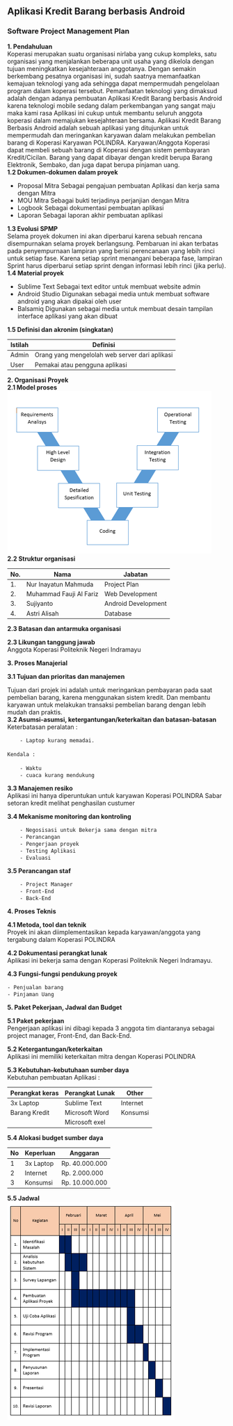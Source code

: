 
## Aplikasi Kredit Barang berbasis Android

### Software Project Management Plan
**1. Pendahuluan**<br>
Koperasi merupakan suatu organisasi nirlaba yang cukup kompleks, satu organisasi yang menjalankan beberapa unit usaha yang dikelola dengan tujuan meningkatkan kesejahteraan anggotanya. Dengan semakin berkembang pesatnya organisasi ini, sudah saatnya memanfaatkan kemajuan teknologi yang ada sehingga dapat mempermudah pengelolaan program dalam koperasi tersebut. Pemanfaatan teknologi yang dimaksud adalah dengan adanya pembuatan Aplikasi Kredit Barang berbasis Android karena teknologi mobile sedang dalam perkembangan yang sangat maju maka kami rasa Aplikasi ini cukup untuk membantu seluruh anggota koperasi dalam memajukan kesejahteraan bersama. Aplikasi Kredit Barang Berbasis Android adalah sebuah aplikasi yang ditujunkan untuk mempermudah dan meringankan karyawan dalam melakukan pembelian barang di Koperasi  Karyawan POLINDRA. Karyawan/Anggota Koperasi dapat membeli sebuah barang di Koperasi dengan sistem pembayaran Kredit/Cicilan. Barang yang dapat dibayar dengan kredit berupa Barang Elektronik, Sembako, dan juga dapat berupa pinjaman uang.<br>
**1.2 Dokumen-dokumen dalam proyek**<br>

 - Proposal Mitra
Sebagai pengajuan pembuatan Aplikasi dan kerja sama dengan Mitra<br>
 - MOU Mitra
Sebagai bukti terjadinya perjanjian dengan Mitra<br>
 - Logbook
Sebagai dokumentasi pembuatan aplikasi<br>
 - Laporan
Sebagai laporan akhir pembuatan aplikasi<br>
			
**1.3 Evolusi SPMP**<br>
Selama proyek dokumen ini akan diperbarui karena sebuah rencana disempurnakan selama proyek berlangsung. Pembaruan ini akan terbatas pada penyempurnaan lampiran yang berisi perencanaan yang lebih rinci untuk setiap fase. Karena setiap sprint menangani beberapa fase, lampiran Sprint harus diperbarui setiap sprint dengan informasi lebih rinci (jika perlu).<br>
**1.4 Material proyek**<br>
	
 - Sublime Text
 Sebagai text editor untuk membuat website admin
 - Android Studio
 Digunakan sebagai media untuk membuat software android yang akan dipakai oleh user
 - Balsamiq
 Digunakan sebagai media untuk membuat desain tampilan interface aplikasi yang akan dibuat

**1.5 Definisi dan akronim (singkatan)**

| Istilah | Definisi                                       |
|---------|------------------------------------------------|
| Admin   | Orang yang mengelolah web server dari aplikasi |
| User    | Pemakai atau pengguna aplikasi                 |

**2. Organisasi Proyek**<br>
**2.1 Model proses**<br>
	![vmodel](/image/v%20model.png)	<br>
**2.2 Struktur organisasi**

| No. |Nama|Jabatan|
| ---  |------------------------|-----------------------|
| 1.   |Nur Inayatun Mahmuda	|  Project Plan		|
| 2.   |Muhammad Fauji Al Fariz	|  Web Development	|
| 3.   |Sujiyanto		|  Android Development	|
| 4.   |Astri Alisah		|  Database		|
  



**2.3 Batasan dan antarmuka organisasi**<br>

**2.3 Likungan tanggung jawab**<br>
Anggota Koperasi Politeknik Negeri Indramayu <br>
		
**3. Proses Manajerial**<br>

**3.1 Tujuan dan prioritas dan manajemen**<br>
	
Tujuan dari projek ini adalah untuk meringankan pembayaran pada saat pembelian barang, karena menggunakan sistem kredit. Dan membantu karyawan untuk melakukan transaksi pembelian barang dengan lebih mudah dan praktis.<br>
**3.2 Asumsi-asumsi, ketergantungan/keterkaitan dan batasan-batasan** <br>
	Keterbatasan peralatan :
	
		- Laptop kurang memadai.
			
	Kendala :
	
		- Waktu
		- cuaca kurang mendukung

**3.3 Manajemen resiko**<br>
		Aplikasi ini hanya diperuntukan untuk karyawan Koperasi POLINDRA
		Sabar setoran kredit melihat penghasilan custumer
		
**3.4 Mekanisme monitoring dan kontroling**<br>
	
		- Negosisasi untuk Bekerja sama dengan mitra
		- Perancangan 
		- Pengerjaan proyek
		- Testing Aplikasi
		- Evaluasi

**3.5 Perancangan staf**<br>
	
		- Project Manager
		- Front-End
		- Back-End

**4. Proses Teknis**<br>

**4.1 Metoda, tool dan teknik**<br>
	Proyek ini akan diimplementasikan kepada karyawan/anggota yang tergabung dalam Koperasi POLINDRA<br>

**4.2 Dokumentasi perangkat lunak**<br>
	Aplikasi ini bekerja sama dengan Koperasi Politeknik Negeri Indramayu.<br>
	
**4.3 Fungsi-fungsi pendukung proyek**<br>
	
	- Penjualan barang
	- Pinjaman Uang

 **5. Paket Pekerjaan, Jadwal dan Budget**<br>

**5.1 Paket pekerjaan**<br>
	Pengerjaan aplikasi ini dibagi kepada 3 anggota tim diantaranya sebagai project manager, Front-End, dan Back-End.
	
**5.2 Ketergantungan/keterkaitan**<br>
	Aplikasi ini memiliki keterkaitan mitra dengan Koperasi POLINDRA
	
**5.3 Kebutuhan-kebutuhaan sumber daya**<br>
	Kebutuhan pembuatan Aplikasi :

		
|Perangkat keras |Perangkat Lunak |Other    |
|----------------|----------------|---------|
|3x Laptop	 |Sublime Text    | Internet|
|Barang Kredit   |Microsoft Word  |Konsumsi |
|                |Microsoft exel  |         |


**5.4 Alokasi budget sumber daya**
	
|No|Keperluan | Anggaran |
|--|----------|---------------|
|1 |3x Laptop |Rp. 40.000.000 |
|2 |Internet  |Rp. 2.000.000  |
|3 |Konsumsi  |Rp. 10.000.000 |

**5.5 Jadwal**<br>
	![Jadwal Kegiatan](/image/Jadwal%20Kegiatan.png)


